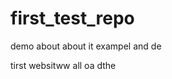 # first_test_repo
demo about about it exampel and de 

<html>
  <hea>tirst websitww </hea>
  <body>
    all oa dthe 
  </body>
</html>
